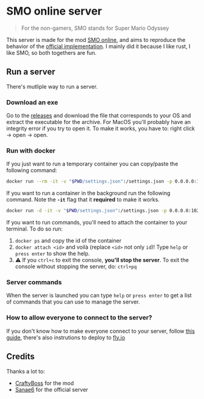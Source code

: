 # SMO online server

> For the non-gamers, SMO stands for Super Mario Odyssey

This server is made for the mod [SMO online](https://github.com/CraftyBoss/SuperMarioOdysseyOnline/), and aims to reproduce the behavior of the [official implementation](https://github.com/Sanae6/SmoOnlineServer). I mainly did it because I like rust, I like SMO, so both togethers are fun.

## Run a server

There's mutliple way to run a server.

### Download an exe

Go to the [releases](https://github.com/JulesGuesnon/smo-online-server/releases) and download the file that corresponds to your OS and extract the executable for the archive.
For MacOS you'll probably have an integrity error if you try to open it. To make it works, you have to: right click -> open -> open.

### Run with docker

If you just want to run a temporary container you can copy/paste the following command:

```bash
docker run --rm -it -v "$PWD/settings.json":/settings.json -p 0.0.0.0:1027:1027 ghcr.io/julesguesnon/smo-online-server
```

If you want to run a container in the background run the following command. Note the **`-it`** flag that it **required** to make it works.

```bash
docker run -d -it -v "$PWD/settings.json":/settings.json -p 0.0.0.0:1027:1027 ghcr.io/julesguesnon/smo-online-server
```

If you want to run commands, you'll need to attach the container to your terminal. To do so run:

1. `docker ps` and copy the id of the container
2. `docker attach <id>` and voilà (replace `<id>` not only `id`)! Type `help` or `press enter` to show the help.
3. :warning: If you `ctrl+c` to exit the console, **you'll stop the server**. To exit the console without stopping the server, do: `ctrl+pq`

### Server commands

When the server is launched you can type `help` or `press enter` to get a list of commands that you can use to manage the server.

### How to allow everyone to connect to the server?

If you don't know how to make everyone connect to your server, follow [this guide](./docs/connect.md), there's also instrutions to deploy to [fly.io](https://fly.io)

## Credits

Thanks a lot to:

- [CraftyBoss](https://github.com/CraftyBoss) for the mod
- [Sanae6](https://github.com/Sanae6) for the official server
